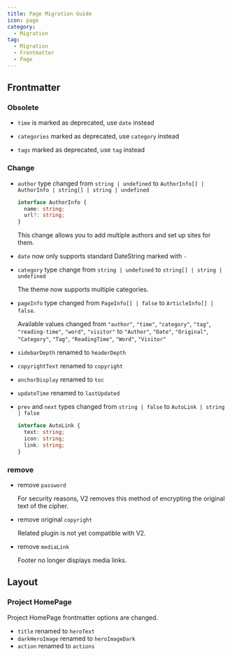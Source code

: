 ```yaml
---
title: Page Migration Guide
icon: page
category:
  - Migration
tag:
  - Migration
  - Frontmatter
  - Page
---
```


## Frontmatter

### Obsolete

- `time` is marked as deprecated, use `date` instead

- `categories` marked as deprecated, use `category` instead

- `tags` marked as deprecated, use `tag` instead

### Change

- `author` type changed from `string | undefined` to `AuthorInfo[] | AuthorInfo | string[] | string | undefined`

  ```ts
  interface AuthorInfo {
    name: string;
    url?: string;
  }
  ```

  This change allows you to add multiple authors and set up sites for them.

- `date` now only supports standard DateString marked with `-`

- `category` type change from `string | undefined` to `string[] | string | undefined`

  The theme now supports multiple categories.

- `pageInfo` type changed from `PageInfo[] | false` to `ArticleInfo[] | false`.

  Available values ​​changed from `"author"`, `"time"`, `"category"`, `"tag"`, `"reading-time"`, `"word"`, `"visitor"` to `"Author"`, `"Date"`, `"Original"`, `"Category"`, `"Tag"`, `"ReadingTime"`, `"Word"`, `"Visitor"`

- `sidebarDepth` renamed to `headerDepth`

- `copyrightText` renamed to `copyright`

- `anchorDisplay` renamed to `toc`

- `updateTime` renamed to `lastUpdated`

- `prev` and `next` types changed from `string | false` to `AutoLink | string | false`

  ```ts
  interface AutoLink {
    text: string;
    icon: string;
    link: string;
  }
  ```

### remove

- remove `password`

  For security reasons, V2 removes this method of encrypting the original text of the cipher.

- remove original `copyright`

  Related plugin is not yet compatible with V2.

- remove `mediaLink`

  Footer no longer displays media links.

## Layout

### Project HomePage

Project HomePage frontmatter options are changed.

- `title` renamed to `heroText`
- `darkHeroImage` renamed to `heroImageDark`
- `action` renamed to `actions`
